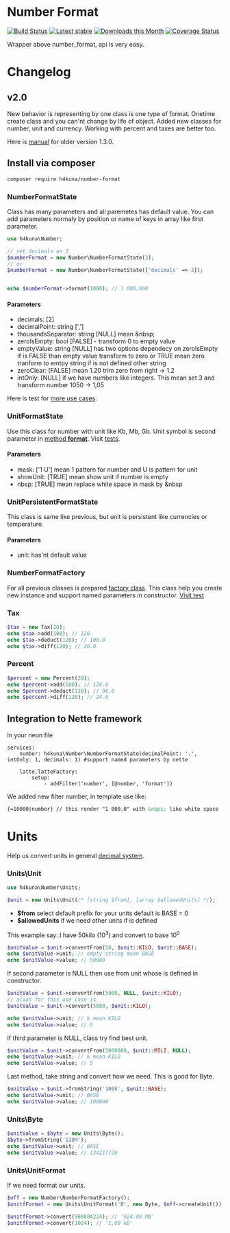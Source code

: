 Number Format
=============

[![Build Status](https://travis-ci.org/h4kuna/number-format.svg?branch=master)](https://travis-ci.org/h4kuna/number-format)
[![Latest stable](https://img.shields.io/packagist/v/h4kuna/number-format.svg)](https://packagist.org/packages/h4kuna/number-format)
[![Downloads this Month](https://img.shields.io/packagist/dm/h4kuna/number-format.svg)](https://packagist.org/packages/h4kuna/number-format)
[![Coverage Status](https://coveralls.io/repos/github/h4kuna/number-format/badge.svg?branch=master)](https://coveralls.io/github/h4kuna/number-format?branch=master)

Wrapper above number_format, api is very easy.

# Changelog

## v2.0

New behavior is representing by one class is one type of format. Onetime create class and you can'nt change by life of object. Added new classes for number, unit and currency. Working with percent and taxes are better too.

Here is [manual](//github.com/h4kuna/number-format/tree/v1.3.0) for older version 1.3.0.

Install via composer
-------------------
```sh
composer require h4kuna/number-format
```

### NumberFormatState

Class has many parameters and all paremetes has default value. You can add parameters normaly by position or name of keys in array like first parameter.

```php
use h4kuna\Number;

// set decimals as 3
$numberFormat = new Number\NumberFormatState(3);
// or
$numberFormat = new Number\NumberFormatState(['decimals' => 3]);


echo $numberFormat->format(1000); // 1 000,000
```

#### Parameters
- decimals: [2]
- decimalPoint: string [',']
- thousandsSeparator: string [NULL] mean \&nbsp;
- zeroIsEmpty: bool [FALSE] - transform 0 to empty value
- emptyValue: string [NULL] has two options dependecy on zeroIsEmpty if is FALSE than empty value transform to zero or TRUE mean zero tranform to emtpy string if is not defined other string
- zeroClear: [FALSE] mean 1.20 trim zero from right -> 1.2 
- intOnly: [NULL] if we have numbers like integers. This mean set 3 and transform number 1050 -> 1,05

Here is test for [more use cases](tests/src/NumberFormatStateTest.phpt).

### UnitFormatState
Use this class for number with unit like Kb, Mb, Gb. Unit symbol is second parameter in [method **format**](src/UnitFormatState.php). Visit [tests](tests/src/UnitFormatStateTest.phpt).

#### Parameters
- mask: ['1 U'] mean 1 pattern for number and U is pattern for unit
- showUnit: [TRUE] mean show unit if number is empty 
- nbsp: [TRUE] mean replace white space in mask by \&nbsp

### UnitPersistentFormatState
This class is same like previous, but unit is persistent like currencies or temperature. 

#### Parameters
- unit: has'nt default value

### NumberFormatFactory
For all previous classes is prepared [factory class](src/NumberFormatFactory.php). This class help you create new instance and support named parameters in constructor. [Visit test](tests/src/NumberFormatFactoryTest.phpt)

### Tax

```php
$tax = new Tax(20);
echo $tax->add(100); // 120
echo $tax->deduct(120); // 100.0
echo $tax->diff(120); // 20.0
```

### Percent

```php
$percent = new Percent(20);
echo $percent->add(100); // 120.0
echo $percent->deduct(120); // 96.0
echo $percent->diff(120); // 24.0
```

## Integration to Nette framework

In your neon file
```neon
services:
	number: h4kuna\Number\NumberFormatState(decimalPoint: '.', intOnly: 1, decimals: 1) #support named parameters by nette

	latte.latteFactory:
		setup:
			- addFilter('number', [@number, 'format'])
```

We added new filter number, in template use like:
```html
{=10000|number} // this render "1 000.0" with &nbps; like white space
```

# Units
Help us convert units in general [decimal system](//en.wikipedia.org/wiki/Metric_prefix#List_of_SI_prefixes).

### Units\Unit
```php
use h4kuna\Number\Units;

$unit = new Units\Unit(/* [string $from], [array $allowedUnits] */);
```
* **$from** select default prefix for your units default is BASE = 0
* **$allowedUnits** if we need other units if is defined

This example say: I have 50kilo (10<sup>3</sup>) and convert to base 10<sup>0</sup>
```php
$unitValue = $unit->convertFrom(50, $unit::KILO, $unit::BASE);
echo $unitValue->unit; // empty string mean BASE
echo $unitValue->value; // 50000
```

If second parameter is NULL then use from unit whose is defined in constructor.
```php
$unitValue = $unit->convertFrom(5000, NULL, $unit::KILO);
// alias for this use case is 
$unitValue = $unit->convert(5000, $unit::KILO);

echo $unitValue->unit; // k mean KILO
echo $unitValue->value; // 5
```
If third parameter is NULL, class try find best unit.
```php
$unitValue = $unit->convertFrom(5000000, $unit::MILI, NULL);
echo $unitValue->unit; // k mean KILO
echo $unitValue->value; // 5
```

Last method, take string and convert how we need. This is good for Byte.
```php
$unitValue = $unit->fromString('100k', $unit::BASE);
echo $unitValue->unit; // BASE
echo $unitValue->value; // 100000
```

### Units\Byte
```php
$unitValue = $byte = new Units\Byte();
$byte->fromString('128M');
echo $unitValue->unit; // BASE
echo $unitValue->value; // 134217728
```

### Units\UnitFormat
If we need format our units.
```php
$nff = new Number\NumberFormatFactory();
$unitfFormat = new Units\UnitFormat('B', new Byte, $nff->createUnit());

$unitfFormat->convert(968884224); // '924,00 MB'
$unitfFormat->convert(1024); // '1,00 kB'
```
